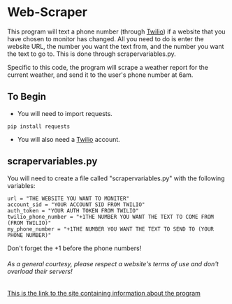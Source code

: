 # Web-Scraper

This program will text a phone number (through [Twilio](https://www.twilio.com)) if a website that you have chosen to monitor has changed. All you need to do is enter the website URL, the number you want the text from, and the number you want the text to go to. This is done through scrapervariables.py.

Specific to this code, the program will scrape a weather report for the current weather, and send it to the user's phone number at 6am.

## To Begin
- You will need to import requests.
```
pip install requests
```
- You will also need a [Twilio](https://www.twilio.com) account.

## scrapervariables.py
You will need to create a file called "scrapervariables.py" with the following variables:
```
url = "THE WEBSITE YOU WANT TO MONITER"
account_sid = "YOUR ACCOUNT SID FROM TWILIO"
auth_token = "YOUR AUTH TOKEN FROM TWILIO"
twilio_phone_number = "+1THE NUMBER YOU WANT THE TEXT TO COME FROM (FROM TWILIO)"
my_phone_number = "+1THE NUMBER YOU WANT THE TEXT TO SEND TO (YOUR PHONE NUMBER)"
```
Don't forget the +1 before the phone numbers!

###### As a general courtesy, please respect a website's terms of use and don't overload their servers!

[This is the link to the site containing information about the program](https://jacobchestnut.github.io/Web-Scraper/)
